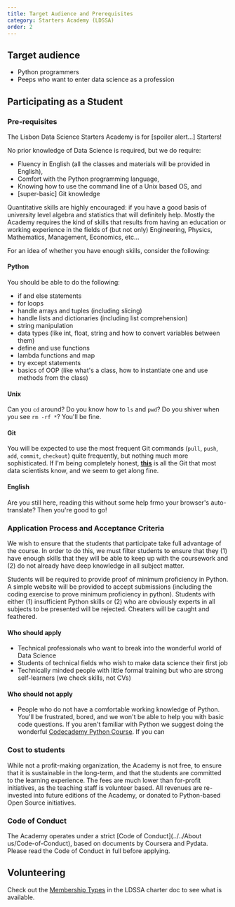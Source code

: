 ```yaml
---
title: Target Audience and Prerequisites
category: Starters Academy (LDSSA)
order: 2
---
```



## Target audience

- Python programmers 
- Peeps who want to enter data science as a profession 

## Participating as a Student 

### Pre-requisites 

The Lisbon Data Science Starters Academy is for [spoiler alert...] Starters! 

No prior knowledge of Data Science is required, but we do require:
* Fluency in English (all the classes and materials will be provided in English),
* Comfort with the Python programming language,
* Knowing how to use the command line of a Unix based OS, and
* [super-basic] Git knowledge

Quantitative skills are highly encouraged: if you have a good basis of university level algebra and statistics that will definitely help. Mostly the Academy requires the kind of skills that results from having an education or working experience in the fields of (but not only) Engineering, Physics, Mathematics, Management, Economics, etc...

For an idea of whether you have enough skills, consider the following: 

#### Python

You should be able to do the following: 

- if and else statements
- for loops
- handle arrays and tuples (including slicing)
- handle lists and dictionaries (including list comprehension)
- string manipulation
- data types (like int, float, string and how to convert variables between them)
- define and use functions
- lambda functions and map
- try except statements
- basics of OOP (like what's a class, how to instantiate one and use methods from the class)

#### Unix

Can you `cd` around? Do you know how to `ls` and `pwd`? Do you shiver when you see `rm -rf *`? You'll be fine.

#### Git

You will be expected to use the most frequent Git commands (`pull`, `push`, `add`, `commit`, `checkout`) quite frequently, but nothing much more sophisticated. If I'm being completely honest, [**this**](https://imgs.xkcd.com/comics/git.png) is all the Git that most data scientists know, and we seem to get along fine.

#### English

Are you still here, reading this without some help frmo your browser's auto-translate? Then you're good to go!


### Application Process and Acceptance Criteria
We wish to ensure that the students that participate take full advantage of the course. In order to do this, we must filter students to ensure that they (1) have enough skills that they will be able to keep up with the coursework and (2) do not already have deep knowledge in all subject matter. 

Students will be required to provide proof of minimum proficiency in Python. A simple website will be provided to accept submissions (including the coding exercise to prove minimum proficiency in python). Students with either (1) insufficient Python skills or (2) who are obviously experts in all subjects to be presented will be rejected. Cheaters will be caught and feathered. 

#### Who should apply

* Technical professionals who want to break into the wonderful world of Data Science 
* Students of technical fields who wish to make data science their first job 
* Technically minded people with little formal training but who are strong self-learners (we check skills, not CVs)

#### Who should **not** apply

* People who do not have a comfortable working knowledge of Python. You'll be frustrated, bored, and we won't be able to help you with basic code questions. If you aren't familiar with Python we suggest doing the wonderful [Codecademy Python Course](https://www.codecademy.com/learn/learn-python). If you can  

### Cost to students  

While not a profit-making organization, the Academy is not free, to ensure that it is sustainable in the long-term, and that the students are committed to the learning experience. The fees are much lower than for-profit initiatives, as the teaching staff is volunteer based. All revenues are re-invested into future editions of the Academy, or donated to Python-based Open Source initiatives. 

### Code of Conduct  

The Academy operates under a strict [Code of Conduct](../../About us/Code-of-Conduct), based on documents by Coursera and Pydata. Please read the Code of Conduct in full before applying. 

## Volunteering

Check out the [Membership Types](https://docs.google.com/document/d/1kQSYyhxYkYIxTXOb2PbQF8qZfGikFzy_nypathWPJ5E/edit?usp=sharing) in the LDSSA charter doc to see what is available.
